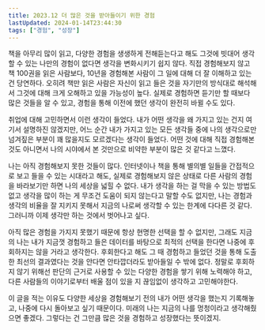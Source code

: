 ```yaml
---
title: 2023.12 더 많은 것을 받아들이기 위한 경험
lastUpdated: 2024-01-14T23:44:30
tags: ["경험", "성장"]
---
```


책을 아무리 많이 읽고, 다양한 경험을 생생하게 전해듣는다고 해도 그것에 빗대어 생각할 수 있는 나만의 경험이 없다면 생각을 변화시키기 쉽지 않다. 직접 경험해보지 않고 책 100권을 읽은 사람보다, 10년을 경험해본 사람이 그 일에 대해 더 잘 이해하고 있는 건 당연하다. 오히려 책만 읽은 사람은 자신이 읽고 들은 것을 자기만의 방식대로 해석해서 그것에 대해 크게 오해하고 있을 가능성이 높다. 실제로 경험하면 듣기만 할 때보다 많은 것들을 알 수 있고, 경험을 통해 이전에 했던 생각이 완전히 바뀔 수도 있다.

취업에 대해 고민하면서 이런 생각이 들었다. 내가 어떤 생각을 왜 가지고 있는 건지 여기서 설명하진 않겠지만, 어느 순간 내가 가지고 있는 모든 생각들 중에 나의 생각으로만 넘겨짚은 부분이 꽤 많을지도 모르겠다는 생각이 들었다. 어떤 것에 대해 직접 경험해본 것도 아니면서 나의 시야에서 본 것만으로 비약한 부분이 많은 것 같다고 느꼈다.

나는 아직 경험해보지 못한 것들이 많다. 인터넷이나 책을 통해 별의별 일들을 간접적으로 보고 들을 수 있는 시대라고 해도, 실제로 경험해보지 않은 상태로 다른 사람의 경험을 바라보기만 하면 나의 세상을 넓힐 수 없다. 내가 생각을 하는 걸 막을 수 있는 방법도 없고 생각을 많이 하는 게 무조건 도움이 되지 않는다고 말할 수도 없지만, 나는 경험과 생각의 비율을 잘 지키지 못해서 지금의 나로써 생각할 수 있는 한계에 다다른 것 같다. 그러니까 이제 생각만 하는 것에서 벗어나고 싶다. 

아직 많은 경험을 가지지 못했기 때문에 항상 현명한 선택을 할 수 없지만, 그래도 지금의 나는 내가 지금껏 경험하고 들은 데이터를 바탕으로 최적의 선택을 한다면 나중에 후회하지는 않을 거라고 생각한다. 후회한다고 해도 그 때 경험하고 들었던 것을 통해 도출한 최선의 결과였다는 것을 안다면 안타깝더라도 받아들일 수 밖에 없다. 정말로 후회하지 않기 위해선 판단의 근거로 사용할 수 있는 다양한 경험을 쌓기 위해 노력해야 하고, 다른 사람들의 이야기로부터 배울 점이 있을 지 끊임없이 생각하고 고민해야한다.

이 글을 적는 이유도 다양한 세상을 경험해보기 전의 내가 어떤 생각을 했는지 기록해놓고, 나중에 다시 돌아보고 싶기 때문이다. 미래의 나는 지금의 나를 멍청이라고 생각해줬으면 좋겠다. 그렇다는 건 그만큼 많은 것을 경험하고 성장했다는 뜻이겠지.
